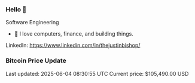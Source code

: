 ### Hello 🤙  

Software Engineering

- 🔭 I love computers, finance, and building things.
  
LinkedIn: https://www.linkedin.com/in/thejustinbishop/  























































































































































































































































































































































































































































































































































































































































### Bitcoin Price Update
Last updated: 2025-06-04 08:30:55 UTC
Current price: $105,490.00 USD
